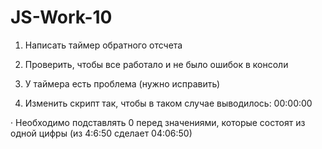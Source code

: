 # JS-Work-10
1) Написать таймер обратного отсчета

2) Проверить, чтобы все работало и не было ошибок в консоли

3) У таймера есть проблема (нужно исправить)

4) Изменить скрипт так, чтобы в таком случае выводилось: 00:00:00 

·        Необходимо подставлять 0 перед значениями, которые состоят из одной цифры (из 4:6:50 сделает 04:06:50)
